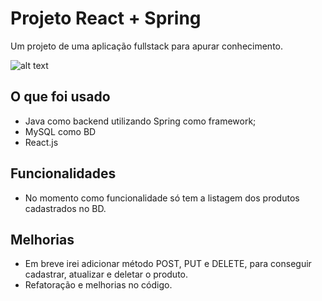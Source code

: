 # Projeto React + Spring

Um projeto de uma aplicação fullstack para apurar conhecimento.

![alt text]()
## O que foi usado

- Java como backend utilizando Spring como framework;
- MySQL como BD
- React.js

## Funcionalidades

- No momento como funcionalidade só tem a listagem dos produtos cadastrados no BD.

## Melhorias

- Em breve irei adicionar método POST, PUT e DELETE, para conseguir cadastrar, atualizar e deletar o produto.
- Refatoração e melhorias no código.


